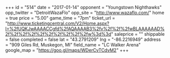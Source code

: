 +++
id = "514"
date = "2017-01-14"
opponent = "Youngstown Nighthawks"
opp_twitter = "DetroitWazaFlo"
opp_site = "http://www.wazaflo.com/"
home = true
price = "5.00"
game_time = "7pm"
ticket_url = "http://www.ticketingcentral.com/V2/Home.aspx?I=%2fUQKJwAAAACCgfd%2fAQAAAAB3%2fv%2f%2f%2fwBLAAAAAAD%2f%2f%2f%2f%2f%2f%2f%2f%2f%2fw%3d%3d"
saleprice = ""
shippable = false
completed = false
lat = "43.2791209"
lng = "-86.2216949"
address = "909 Giles Rd, Muskegon, MI"
field_name = "LC Walker Arena"
google_map = "https://goo.gl/maps/WDerCvTCdvM2"
+++
